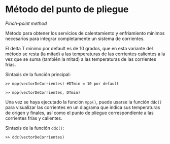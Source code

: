# Método del punto de pliegue
*Pinch-point method*

Método para obtener los servicios de calentamiento y enfriamiento mínimos
necesarios para integrar completamente un sistema de corrientes.

El delta T mínimo por default es de 10 grados, que en esta variante del método
se resta (la mitad) a las temperaturas de las corrientes calientes a la vez que
se suma (también la mitad) a las temperaturas de las corrientes frías.

Sintaxis de la función principal:

`>> mpp(vectorDeCorrientes) #DTmin = 10 por default`

`>> mpp(vectorDeCorrientes, DTmin)`

Una vez se haya ejecutado la función `mpp()`, puede usarse la función `ddc()`
para visualizar las corrientes en un diagrama que indica sus temperaturas de 
origen y finales, así como el punto de pliegue correspondiente a las corrientes
frías y calientes.

Sintaxis de la función `ddc()`:

`>> ddc(vectorDeCorrientes)`
